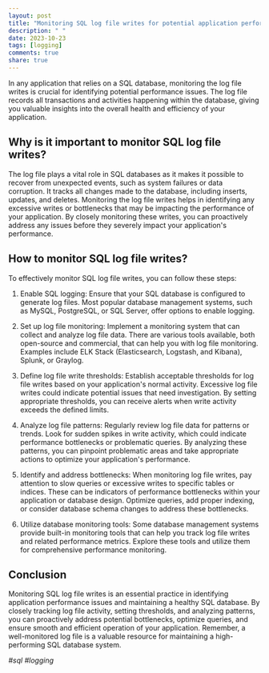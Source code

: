 ```yaml
---
layout: post
title: "Monitoring SQL log file writes for potential application performance issues"
description: " "
date: 2023-10-23
tags: [logging]
comments: true
share: true
---
```


In any application that relies on a SQL database, monitoring the log file writes is crucial for identifying potential performance issues. The log file records all transactions and activities happening within the database, giving you valuable insights into the overall health and efficiency of your application.

## Why is it important to monitor SQL log file writes?

The log file plays a vital role in SQL databases as it makes it possible to recover from unexpected events, such as system failures or data corruption. It tracks all changes made to the database, including inserts, updates, and deletes. Monitoring the log file writes helps in identifying any excessive writes or bottlenecks that may be impacting the performance of your application. By closely monitoring these writes, you can proactively address any issues before they severely impact your application's performance.

## How to monitor SQL log file writes?

To effectively monitor SQL log file writes, you can follow these steps:

1. Enable SQL logging: Ensure that your SQL database is configured to generate log files. Most popular database management systems, such as MySQL, PostgreSQL, or SQL Server, offer options to enable logging.

2. Set up log file monitoring: Implement a monitoring system that can collect and analyze log file data. There are various tools available, both open-source and commercial, that can help you with log file monitoring. Examples include ELK Stack (Elasticsearch, Logstash, and Kibana), Splunk, or Graylog.

3. Define log file write thresholds: Establish acceptable thresholds for log file writes based on your application's normal activity. Excessive log file writes could indicate potential issues that need investigation. By setting appropriate thresholds, you can receive alerts when write activity exceeds the defined limits.

4. Analyze log file patterns: Regularly review log file data for patterns or trends. Look for sudden spikes in write activity, which could indicate performance bottlenecks or problematic queries. By analyzing these patterns, you can pinpoint problematic areas and take appropriate actions to optimize your application's performance.

5. Identify and address bottlenecks: When monitoring log file writes, pay attention to slow queries or excessive writes to specific tables or indices. These can be indicators of performance bottlenecks within your application or database design. Optimize queries, add proper indexing, or consider database schema changes to address these bottlenecks.

6. Utilize database monitoring tools: Some database management systems provide built-in monitoring tools that can help you track log file writes and related performance metrics. Explore these tools and utilize them for comprehensive performance monitoring.

## Conclusion

Monitoring SQL log file writes is an essential practice in identifying application performance issues and maintaining a healthy SQL database. By closely tracking log file activity, setting thresholds, and analyzing patterns, you can proactively address potential bottlenecks, optimize queries, and ensure smooth and efficient operation of your application. Remember, a well-monitored log file is a valuable resource for maintaining a high-performing SQL database system.

*#sql #logging*